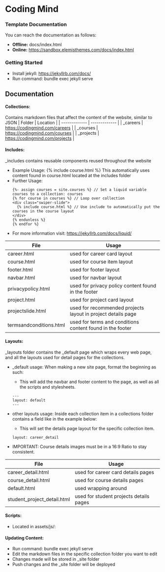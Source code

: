 # Coding Mind 

### Template Documentation
You can reach the documentation as follows:
- **Offline:** docs/index.html
- **Online:** https://sandbox.elemisthemes.com/docs/index.html

### Getting Started
- Install jekyll: https://jekyllrb.com/docs/ 
- Run command: bundle exec jekyll serve

## Documentation
#### Collections: 
Contains markdown files that affect the content of the website, similar to JSON
| Folder  | Location |
| ------------- | ------------- | 
|  _careers |  https://codingmind.com/careers | 
| _courses | https://codingmind.com/courses |
| _projects | https://codingmind.com/projects |

#### Includes: 
_includes contains reusable components reused throughout the website
- Example Usage: {% include course.html %}  This automatically uses content found in course.html located at the includes folder 
- Further Usage:             
  ```
  {%- assign courses = site.courses %} // Set a liquid variable courses to a collection: courses
  {% for course in courses %} // Loop over collection 
  <div class="swiper-slide">
    {% include course.html %} // Use include to automatically put the courses in the course layout
  </div>
  {% endunless %}
  {% endfor %}
  ```
 - For more information visit: https://jekyllrb.com/docs/liquid/
 
| File  | Usage |
| ------------- | ------------- | 
|career.html | used for career card layout |
|course.html | used for course item layout |
|footer.html | used for footer layout |
|navbar.html | used for navbar layout |
|privacypolicy.html | used for privacy policy content found in the footer |
|project.html | used for project card layout |
|projectslide.html | used for recommended projects layout in project details page |
|termsandconditions.html | used for terms and conditions content found in the footer |

#### Layouts: 
_layouts folder contains the _default page which wraps every web page, and all the layouts used for detail pages for the collections.
- _default usage: When making a new site page, format the beginning as such: 
  - This will add the navbar and footer content to the page, as well as all the scripts and stylesheets.
  ```
  ---
  layout: default
  ---
  ```
    
- other layouts usage: Inside each collection item in a collections folder contains a field like in the example below:
   - This will set the details page layout for the specific collection item.
  ```
  layout: career_detail
  ```
- IMPORTANT: Course details images must be in a 16:9 Ratio to stay consistent.

| File  | Usage |
| ------------- | ------------- | 
|career_detail.html  | used for career card details pages |
|course_detail.html  | used for course details pages |
|default.html  | used wrapping around |
|student_project_detail.html | used for student projects details pages |

#### Scripts:
- Located in assets/js/:

#### Updating Content:
- Run command: bundle exec jekyll serve
- Edit the markdown files in the specific collection folder you want to edit 
- Changes made will be stored in _site folder
- Push changes and the _site folder will be deployed

## 
